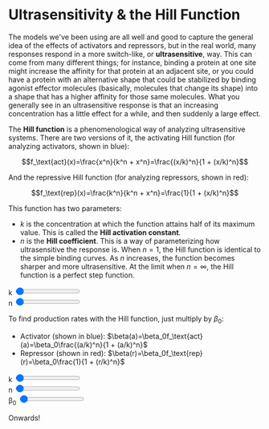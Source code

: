 <extends template="layouts/page.html" back="/activators.html" next="/activators-vs-repressors.html" title="Ultrasensitivity & the Hill Function"></extends>

# Ultrasensitivity & the Hill Function

The models we've been using are all well and good to capture the general idea of the effects of activators and repressors, but in the real world, many responses respond in a more switch-like, or **ultrasensitive**, way. This can come from many different things; for instance, binding a protein at one site might increase the affinity for that protein at an adjacent site, or you could have a protein with an alternative shape that could be stabilized by binding agonist effector molecules (basically, molecules that change its shape) into a shape that has a higher affinity for those same molecules. What you generally see in an ultrasensitive response is that an increasing concentration has a little effect for a while, and then suddenly a large effect.

The **Hill function** is a phenomenological way of analyzing ultrasensitive systems. There are two versions of it, the activating Hill function (for analyzing activators, shown in blue):

$$f_\text{act}(x)=\frac{x^n}{k^n + x^n}=\frac{(x/k)^n}{1 + (x/k)^n}$$

And the repressive Hill function (for analyzing repressors, shown in red):

$$f_\text{rep}(x)=\frac{k^n}{k^n + x^n}=\frac{1}{1 + (x/k)^n}$$

This function has two parameters:

- $k$ is the concentration at which the function attains half of its maximum value. This is called the **Hill activation constant**.
- $n$ is the **Hill coefficient**. This is a way of parameterizing how ultrasensitive the response is. When $n=1$, the Hill function is identical to the simple binding curves. As $n$ increases, the function becomes sharper and more ultrasensitive. At the limit when $n=\infty$, the Hill function is a perfect step function.

<div class="graph">
    <div id="hill-graph"></div>
    <div>
        <label for="k">k</label>
        <input type="range" id="k" value=1>
    </div>
    <div>
        <label for="n">n</label>
        <input type="range" id="n" value=1>
    </div>
</div>

To find production rates with the Hill function, just multiply by $\beta_0$:

- Activator (shown in blue): $\beta(a)=\beta_0f_\text{act}(a)=\beta_0\frac{(a/k)^n}{1 + (a/k)^n}$
- Repressor (shown in red): $\beta(r)=\beta_0f_\text{rep}(r)=\beta_0\frac{1}{1 + (r/k)^n}$

<div class="graph">
    <div id="hill-graph-prod"></div>
    <div>
        <label for="k-prod">k</label>
        <input type="range" id="k-prod" value=1>
    </div>
    <div>
        <label for="n-prod">n</label>
        <input type="range" id="n-prod" value=1>
    </div>
    <div>
        <label for="b0">β<sub>0</sub></label>
        <input type="range" id="b0" value=1>
    </div>
</div>

Onwards!

<script>
    plot('#hill-graph', (k, n) => [`((x/${k})^(${n}))/(1 + ((x/${k})^(${n})))`, `1/(1 + ((x/${k})^(${n})))`], ['#k', '#n'], [[0, 10], [0, 1]])
    plot('#hill-graph-prod', (k, n, b0) => [`(${b0}) * ((x/${k})^(${n}))/(1 + ((x/${k})^(${n})))`, `(${b0})/(1 + ((x/${k})^(${n})))`], ['#k-prod', '#n-prod', '#b0'], [[0, 10], [0, 10]])

    defineVars([
        ['f', 'The Hill function.'],
        ['P', 'The promoter of the DNA.'],
        ['A', 'The activator.'],
        ['p', 'A concentration of promoters, either unbound, bound (pbound), or total (ptot).'],
        ['k', 'The concentration at which the function attains half of its maximum value.'],
        ['n', 'The Hill coefficient, a measurement of how ultrasensitive the response is.'],
        ['β', 'β(x) is the simple binding curve. β0 is the maximum expression level.'],
        ['r', 'The concentration of repressor.'],
        ['a', 'The concentration of activator.']
    ])
</script>